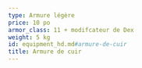 ```yaml
---
type: Armure légère
price: 10 po
armor_class: 11 + modifcateur de Dex
weight: 5 kg
id: equipment_hd.md#armure-de-cuir
title: Armure de cuir
---
```



